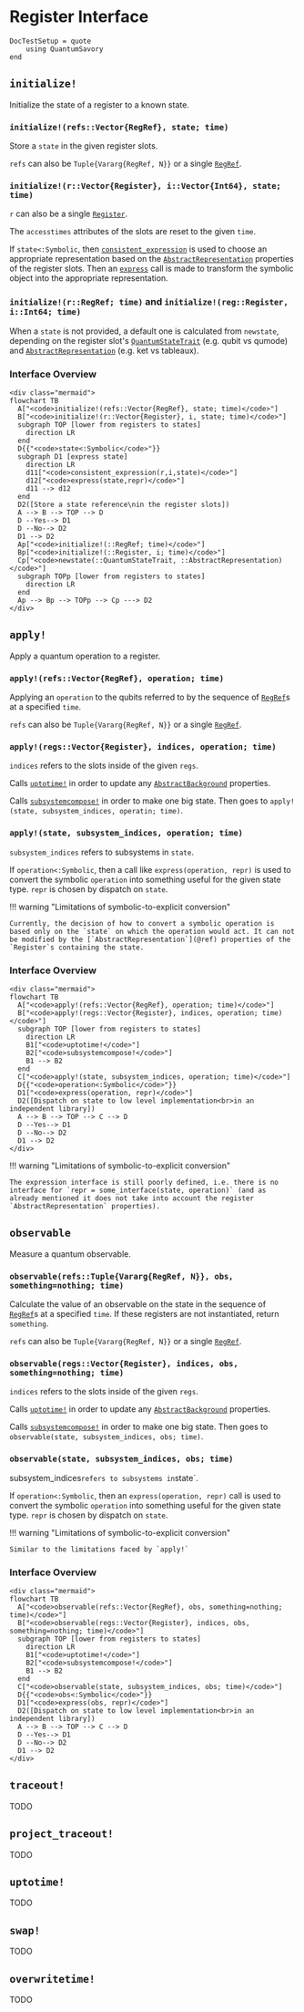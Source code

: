 # Register Interface

```@meta
DocTestSetup = quote
    using QuantumSavory
end
```

## `initialize!`

Initialize the state of a register to a known state.

### `initialize!(refs::Vector{RegRef}, state; time)`

Store a `state` in the given register slots.

`refs` can also be `Tuple{Vararg{RegRef, N}}` or a single [`RegRef`](@ref).

### `initialize!(r::Vector{Register}, i::Vector{Int64}, state; time)`

`r` can also be a single [`Register`](@ref).

The `accesstimes` attributes of the slots are reset to the given `time`.

If `state<:Symbolic`, then [`consistent_expression`](@ref) is used to choose an appropriate representation based on the [`AbstractRepresentation`](@ref) properties of the register slots. Then an [`express`](@ref) call is made to transform the symbolic object into the appropriate representation.

### `initialize!(r::RegRef; time)` and `initialize!(reg::Register, i::Int64; time)`

When a `state` is not provided, a default one is calculated from `newstate`, depending on the register slot's [`QuantumStateTrait`](@ref) (e.g. qubit vs qumode) and [`AbstractRepresentation`](@ref) (e.g. ket vs tableaux).

### Interface Overview

```@raw html
<div class="mermaid">
flowchart TB
  A["<code>initialize!(refs::Vector{RegRef}, state; time)</code>"]
  B["<code>initialize!(r::Vector{Register}, i, state; time)</code>"]
  subgraph TOP [lower from registers to states]
    direction LR
  end
  D{{"<code>state<:Symbolic</code>"}}
  subgraph D1 [express state]
    direction LR
    d11["<code>consistent_expression(r,i,state)</code>"]
    d12["<code>express(state,repr)</code>"]
    d11 --> d12
  end
  D2([Store a state reference\nin the register slots])
  A --> B --> TOP --> D
  D --Yes--> D1
  D --No--> D2
  D1 --> D2
  Ap["<code>initialize!(::RegRef; time)</code>"]
  Bp["<code>initialize!(::Register, i; time)</code>"]
  Cp["<code>newstate(::QuantumStateTrait, ::AbstractRepresentation)</code>"]
  subgraph TOPp [lower from registers to states]
    direction LR
  end
  Ap --> Bp --> TOPp --> Cp ---> D2
</div>
```

## `apply!`

Apply a quantum operation to a register.

### `apply!(refs::Vector{RegRef}, operation; time)`

Applying an `operation` to the qubits referred to by the sequence of [`RegRef`](@ref)s at a specified `time`.

`refs` can also be `Tuple{Vararg{RegRef, N}}` or a single [`RegRef`](@ref).

### `apply!(regs::Vector{Register}, indices, operation; time)`

`indices` refers to the slots inside of the given `regs`.

Calls [`uptotime!`](@ref) in order to update any [`AbstractBackground`](@ref) properties.

Calls [`subsystemcompose!`](@ref) in order to make one big state. Then goes to `apply!(state, subsystem_indices, operatin; time)`.

### `apply!(state, subsystem_indices, operation; time)`

`subsystem_indices` refers to subsystems in `state`.

If `operation<:Symbolic`, then a call like `express(operation, repr)` is used to convert the symbolic `operation` into something useful for the given state type. `repr` is chosen by dispatch on `state`.

!!! warning "Limitations of symbolic-to-explicit conversion"

    Currently, the decision of how to convert a symbolic operation is based only on the `state` on which the operation would act. It can not be modified by the [`AbstractRepresentation`](@ref) properties of the `Register`s containing the state.

### Interface Overview

```@raw html
<div class="mermaid">
flowchart TB
  A["<code>apply!(refs::Vector{RegRef}, operation; time)</code>"]
  B["<code>apply!(regs::Vector{Register}, indices, operation; time)</code>"]
  subgraph TOP [lower from registers to states]
    direction LR
    B1["<code>uptotime!</code>"]
    B2["<code>subsystemcompose!</code>"]
    B1 --> B2
  end
  C["<code>apply!(state, subsystem_indices, operation; time)</code>"]
  D{{"<code>operation<:Symbolic</code>"}}
  D1["<code>express(operation, repr)</code>"]
  D2([Dispatch on state to low level implementation<br>in an independent library])
  A --> B --> TOP --> C --> D
  D --Yes--> D1
  D --No--> D2
  D1 --> D2
</div>
```

!!! warning "Limitations of symbolic-to-explicit conversion"

    The expression interface is still poorly defined, i.e. there is no interface for `repr = some_interface(state, operation)` (and as already mentioned it does not take into account the register `AbstractRepresentation` properties).

## `observable`

Measure a quantum observable.

### `observable(refs::Tuple{Vararg{RegRef, N}}, obs, something=nothing; time)`

Calculate the value of an observable on the state in the sequence of [`RegRef`](@ref)s at a specified `time`. If these registers are not instantiated, return `something`.

`refs` can also be `Tuple{Vararg{RegRef, N}}` or a single [`RegRef`](@ref).

### `observable(regs::Vector{Register}, indices, obs, something=nothing; time)`

`indices` refers to the slots inside of the given `regs`.

Calls [`uptotime!`](@ref) in order to update any [`AbstractBackground`](@ref) properties.

Calls [`subsystemcompose!`](@ref) in order to make one big state. Then goes to `observable(state, subsystem_indices, obs; time)`.

### `observable(state, subsystem_indices, obs; time)`

subsystem_indices` refers to subsystems in `state`.

If `operation<:Symbolic`, then an `express(operation, repr)` call is used to convert the symbolic `operation` into something useful for the given state type. `repr` is chosen by dispatch on `state`.

!!! warning "Limitations of symbolic-to-explicit conversion"

    Similar to the limitations faced by `apply!`

### Interface Overview

```@raw html
<div class="mermaid">
flowchart TB
  A["<code>observable(refs::Vector{RegRef}, obs, something=nothing; time)</code>"]
  B["<code>observable(regs::Vector{Register}, indices, obs, something=nothing; time)</code>"]
  subgraph TOP [lower from registers to states]
    direction LR
    B1["<code>uptotime!</code>"]
    B2["<code>subsystemcompose!</code>"]
    B1 --> B2
  end
  C["<code>observable(state, subsystem_indices, obs; time)</code>"]
  D{{"<code>obs<:Symbolic</code>"}}
  D1["<code>express(obs, repr)</code>"]
  D2([Dispatch on state to low level implementation<br>in an independent library])
  A --> B --> TOP --> C --> D
  D --Yes--> D1
  D --No--> D2
  D1 --> D2
</div>
```

## `traceout!`

TODO

## `project_traceout!`

TODO

## `uptotime!`

TODO

## `swap!`

TODO

## `overwritetime!`

TODO